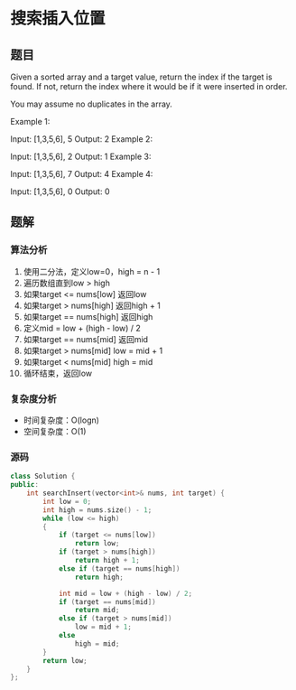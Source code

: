 # 搜索插入位置
## 题目
Given a sorted array and a target value, return the index if the target is found. If not, return the index where it would be if it were inserted in order.

You may assume no duplicates in the array.

Example 1:

Input: [1,3,5,6], 5
Output: 2
Example 2:

Input: [1,3,5,6], 2
Output: 1
Example 3:

Input: [1,3,5,6], 7
Output: 4
Example 4:

Input: [1,3,5,6], 0
Output: 0

## 题解
### 算法分析
1. 使用二分法，定义low=0，high = n - 1
2. 遍历数组直到low > high
3. 如果target <= nums[low] 返回low
4. 如果target > nums[high] 返回high + 1
5. 如果target == nums[high] 返回high
6. 定义mid = low + (high - low) / 2
7. 如果target == nums[mid] 返回mid
8. 如果target > nums[mid] low = mid + 1
9. 如果target < nums[mid] high = mid
10. 循环结束，返回low
### 复杂度分析
+ 时间复杂度：O(logn)
+ 空间复杂度：O(1)
### 源码
```C++ []
class Solution {
public:
    int searchInsert(vector<int>& nums, int target) {
        int low = 0;
        int high = nums.size() - 1;
        while (low <= high)
        {
            if (target <= nums[low])
                return low;
            if (target > nums[high])
                return high + 1;
            else if (target == nums[high])
                return high;

            int mid = low + (high - low) / 2;
            if (target == nums[mid])
                return mid;
            else if (target > nums[mid])
                low = mid + 1;
            else
                high = mid;
        }
        return low;
    }
};